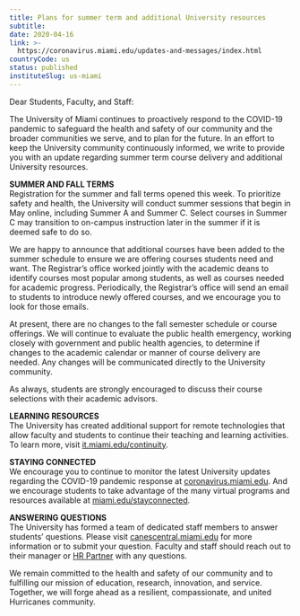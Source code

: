 ```yaml
---
title: Plans for summer term and additional University resources
subtitle: 
date: 2020-04-16
link: >-
  https://coronavirus.miami.edu/updates-and-messages/index.html
countryCode: us
status: published
instituteSlug: us-miami
---
```

Dear Students, Faculty, and Staff:  
  
The University of Miami continues to proactively respond to the COVID-19 pandemic to safeguard the health and safety of our community and the broader communities we serve, and to plan for the future. In an effort to keep the University community continuously informed, we write to provide you with an update regarding summer term course delivery and additional University resources.  
  
 **SUMMER AND FALL TERMS**  
Registration for the summer and fall terms opened this week. To prioritize safety and health, the University will conduct summer sessions that begin in May online, including Summer A and Summer C. Select courses in Summer C may transition to on-campus instruction later in the summer if it is deemed safe to do so.  
  
We are happy to announce that additional courses have been added to the summer schedule to ensure we are offering courses students need and want. The Registrar’s office worked jointly with the academic deans to identify courses most popular among students, as well as courses needed for academic progress. Periodically, the Registrar’s office will send an email to students to introduce newly offered courses, and we encourage you to look for those emails.  
  
At present, there are no changes to the fall semester schedule or course offerings. We will continue to evaluate the public health emergency, working closely with government and public health agencies, to determine if changes to the academic calendar or manner of course delivery are needed. Any changes will be communicated directly to the University community.  
  
As always, students are strongly encouraged to discuss their course selections with their academic advisors.  
  
 **LEARNING RESOURCES**  
The University has created additional support for remote technologies that allow faculty and students to continue their teaching and learning activities. To learn more, visit [it.miami.edu/continuity](https://it.miami.edu/continuity/index.html "it.miami.edu/continuity").  
  
 **STAYING CONNECTED**  
We encourage you to continue to monitor the latest University updates regarding the COVID-19 pandemic response at [coronavirus.miami.edu](../index.html "coronavirus.miami.edu"). And we encourage students to take advantage of the many virtual programs and resources available at [miami.edu/stayconnected](https://miami.edu/stayconnected "miami.edu/stayconnected").  
  
 **ANSWERING QUESTIONS**  
The University has formed a team of dedicated staff members to answer students’ questions. Please visit [canescentral.miami.edu](https://canescentral.miami.edu/index.html "canescentral.miami.edu") for more information or to submit your question. Faculty and staff should reach out to their manager or [HR Partner](https://my.hr.miami.edu/contact-hr/hr-representatives/index.html "HR Partner") with any questions.  
  
We remain committed to the health and safety of our community and to fulfilling our mission of education, research, innovation, and service. Together, we will forge ahead as a resilient, compassionate, and united Hurricanes community.
